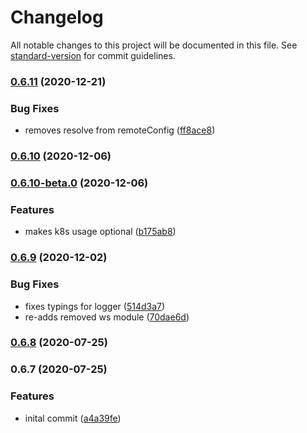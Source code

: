 # Changelog

All notable changes to this project will be documented in this file. See [standard-version](https://github.com/conventional-changelog/standard-version) for commit guidelines.

### [0.6.11](https://github.com/figedi/svc/compare/v0.6.10...v0.6.11) (2020-12-21)


### Bug Fixes

* removes resolve from remoteConfig ([ff8ace8](https://github.com/figedi/svc/commit/ff8ace8bf01e8e4bd2f1c6ea31ad2b03e4b03cf9))

### [0.6.10](https://github.com/figedi/svc/compare/v0.6.10-beta.0...v0.6.10) (2020-12-06)

### [0.6.10-beta.0](https://github.com/figedi/svc/compare/v0.6.9...v0.6.10-beta.0) (2020-12-06)


### Features

* makes k8s usage optional ([b175ab8](https://github.com/figedi/svc/commit/b175ab8f2d4b28d77a1e21da4f087e76001cf6c8))

### [0.6.9](https://github.com/figedi/svc/compare/v0.6.8...v0.6.9) (2020-12-02)


### Bug Fixes

* fixes typings for logger ([514d3a7](https://github.com/figedi/svc/commit/514d3a7c29b94c660a5a5d4972c1cfab841d350b))
* re-adds removed ws module ([70dae6d](https://github.com/figedi/svc/commit/70dae6d54fcb46a97c6b0540a464cc811a12f1fe))

### [0.6.8](https://github.com/figedi/svc/compare/v0.6.7...v0.6.8) (2020-07-25)

### 0.6.7 (2020-07-25)


### Features

* inital commit ([a4a39fe](https://github.com/figedi/svc/commit/a4a39feac80ce03c9ac0bb1e1c3e984b16b64aa7))
